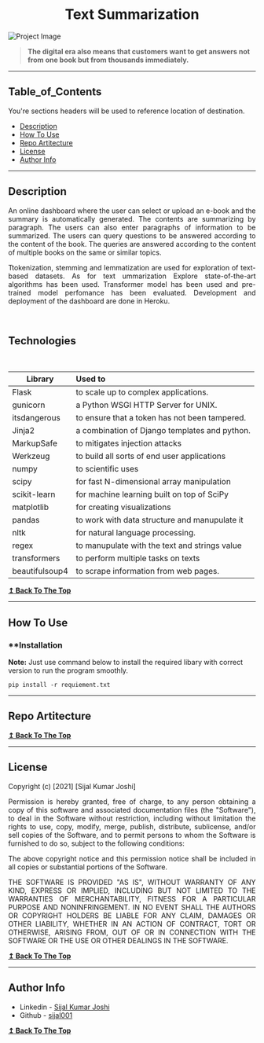 <h1 align="center"> <strong>Text Summarization</strong> </h1>


![Project Image](https://image.freepik.com/free-photo/black-male-student-underlining-important-information-textbook-using-pencil-while-making-history-research-university-canteen-during-lunch-phone-coffee-food-resting-table_273609-7535.jpg)

> <p> <strong> The digital era also means that customers want to get answers not from one book but from thousands immediately. </strong> </p>

---

## **Table_of_Contents**
You're sections headers will be used to reference location of destination.

- [Description](#description)
- [How To Use](#how-to-use)
- [Repo Artitecture](#references)
- [License](#license)
- [Author Info](#author-info)

---

## **Description**

<p align="justify">
An online dashboard where the user can select or upload an e-book and the summary is automatically generated. The contents are summarizing by paragraph. The users can also enter paragraphs of information to be summarized. The users can query questions to be answered according to the content of the book. The queries are answered according to the content of multiple books on the same or similar topics.  
</p>
<p align="justify">
Ttokenization, stemming and lemmatization are used for exploration of text-based datasets. As for text ummarization Explore state-of-the-art algorithms has been used.
Transformer model has been used and pre-trained model perfomance has been evaluated. Development and deployment of the dashboard are done in Heroku.
</p>

<br/>

## **Technologies**
<br/>

| Library       | Used to                                        |
| ------------- | :----------------------------------------------|
| Flask         | to scale up to complex applications.           |
| gunicorn      | a Python WSGI HTTP Server for UNIX.            |
| itsdangerous  | to ensure that a token has not been tampered.  |
| Jinja2        | a combination of Django templates and python.  |
| MarkupSafe    | to mitigates injection attacks                 |
| Werkzeug      | to build all sorts of end user applications    |
| numpy         | to scientific uses                             |
| scipy         | for fast N-dimensional array manipulation      |
| scikit-learn  | for machine learning built on top of SciPy     |
| matplotlib    | for creating visualizations                    |
| pandas        | to work with data structure and manupulate it  |
| nltk          | for natural language processing.               |
| regex         | to manupulate with the text and strings value  |
| transformers  | to perform multiple tasks on texts             |
| beautifulsoup4| to scrape information from web pages.          |

[**↥ Back To The Top**](#Table_of_Contents)

---

## **How To Use**

### **Installation </strong> </h3>

**Note:** Just use command below to install the required libary with correct version to run the program smoothly.

`pip install -r requiement.txt`

---

## **Repo Artitecture**


[**↥ Back To The Top**](#Table_of_Contents)

---
## **License**

Copyright (c) [2021] [Sijal Kumar Joshi]

<p align="justify">
Permission is hereby granted, free of charge, to any person obtaining a copy
of this software and associated documentation files (the "Software"), to deal
in the Software without restriction, including without limitation the rights
to use, copy, modify, merge, publish, distribute, sublicense, and/or sell
copies of the Software, and to permit persons to whom the Software is
furnished to do so, subject to the following conditions:
</p>
<p align="justify">
The above copyright notice and this permission notice shall be included in all
copies or substantial portions of the Software.
</p>
<p align="justify">
THE SOFTWARE IS PROVIDED "AS IS", WITHOUT WARRANTY OF ANY KIND, EXPRESS OR
IMPLIED, INCLUDING BUT NOT LIMITED TO THE WARRANTIES OF MERCHANTABILITY,
FITNESS FOR A PARTICULAR PURPOSE AND NONINFRINGEMENT. IN NO EVENT SHALL THE
AUTHORS OR COPYRIGHT HOLDERS BE LIABLE FOR ANY CLAIM, DAMAGES OR OTHER
LIABILITY, WHETHER IN AN ACTION OF CONTRACT, TORT OR OTHERWISE, ARISING FROM,
OUT OF OR IN CONNECTION WITH THE SOFTWARE OR THE USE OR OTHER DEALINGS IN THE
SOFTWARE.
</p>

[**↥ Back To The Top**](#Table_of_Contents)

---

## **Author Info**

- Linkedin - [Sijal Kumar Joshi](https://twitter.com/jamesqquick)
- Github   - [sijal001](https://github.com/sijal001)

[**↥ Back To The Top**](#Table_of_Contents)
